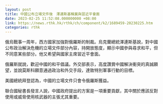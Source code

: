 ```yaml
---
layout: post
title: 中國公布立場文件後　澤連斯基稱冀與習近平會面
date: 2023-02-25 11:52:08.000000000 +08:00
link: https://news.rthk.hk/rthk/ch/component/k2/1689459-20230225.htm
categories: rthk
---
```


俄烏戰事一周年，西方國家加強對俄羅斯的制裁。烏克蘭總統澤連斯基說，對中國公布政治解決危機的立場文件部分內容，持開放態度，顯示中國參與尋求和平，但不同意某些部分。他又希望與國家主席習近平會面。

俄羅斯就說，歡迎中國的和平倡議。外交部表示，高度讚賞中國解決衝突的真誠願望，並說莫斯科願意通過政治和外交手段，達致特別軍事行動的目標。

美國總統拜登認為，中國的立場文件只會令俄羅斯獲益。

聯合國秘書長發言人說，中國政府提出的方案是一項重要貢獻，其中關於應該反對使用或威脅使用核武器的主張尤其重要。
